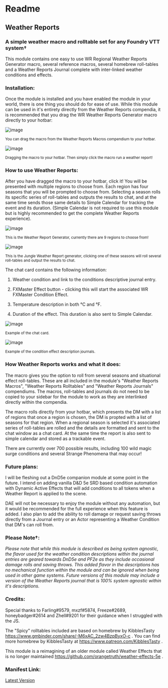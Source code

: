 # Readme
## Weather Reports
### A simple weather macro and rolltable set for any Foundry VTT system†

This module contains one easy to use WR Regional Weather Reports Generator macro, several reference macros, several homebrew roll-tables and a Weather Reports Journal complete with inter-linked weather conditions and effects.

### Installation:

Once the module is installed and you have enabled the module in your world, there is one thing you should do for ease of use. While this module can be used in it's entirety directly from the Weather Reports compendia, it is recommended that you drag the WR Weather Reports Generator macro directly to your hotbar:

![image](https://user-images.githubusercontent.com/75949480/227755513-bf655ba3-e609-40b5-89d2-22af6fa67ae4.png)

<sup>You can drag the macro from the Weather Reports Macros compendium to your hotbar.</sup>

![image](https://user-images.githubusercontent.com/75949480/227755523-1fb14789-892f-42c2-8375-3228d73680eb.png)

<sup>Dragging the macro to your hotbar. Then simply click the macro run a weather report!</sup>

### How to use Weather Reports:

After you have dragged the macro to your hotbar, click it! You will be presented with multiple regions to choose from. Each region has four seasons that you will be prompted to choose from. Selecting a season rolls its specific series of roll-tables and outputs the results to chat, and at the same time sends those same details to Simple Calendar for tracking the event and its duration. (Simple Calendar is not required to use this module but is highly recommended to get the complete Weather Reports experience).

![image](https://user-images.githubusercontent.com/75949480/227755565-09dc888e-f490-4954-ad8c-88f2d2682c89.png)

<sup>This is the Weather Report Generator, currently there are 9 regions to choose from!</sup>

![image](https://user-images.githubusercontent.com/75949480/227755570-14eb4c07-ec16-44f6-8609-a6716ce6e2d3.png)

<sup>This is the Jungle Weather Report generator, clicking one of these seasons will roll several roll-tables and output the results to chat.</sup>

The chat card contains the following information:

1. Weather condition and link to the conditions descriptive journal entry.

2. FXMaster Effect button - clicking this will start the associated WR FXMaster Condition Effect.

3. Temperature description in both °C and °F.

4. Duration of the effect. This duration is also sent to Simple Calendar.

![image](https://user-images.githubusercontent.com/75949480/227755631-5d9a2233-594c-4e7c-9fbe-3c8996435da2.png)

<sup>Example of the chat card.</sup>

![image](https://user-images.githubusercontent.com/75949480/227755643-bc5c5505-3513-4448-8be7-00085dc1a11c.png)

<sup>Example of the condition effect description journals.</sup>

### How Weather Reports works and what it does:

The macro gives you the option to roll from several seasons and situational effect roll-tables. These are all included in the module's "Weather Reports Macros", "Weather Reports Rolltables" and "Weather Reports Journals" compendiums. The macros, roll-tables and journals do not need to be copied to your sidebar for the module to work as they are interlinked directly within the compendia.

The macro rolls directly from your hotbar, which presents the DM with a list of regions that once a region is chosen, the DM is propted with a list of seasons for that region. When a regional season is selected it's associated series of roll-tables are rolled and the details are formatted and sent to the chat window as a chat card. At the same time the report is also sent to simple calendar and stored as a trackable event.

There are currently over 700 possible results, including 100 wild magic surge conditions and several Strange Phenomena that may occur!

### Future plans:

I will be fleshing out a DnD5e companion module at some point in the future. I intend on adding vanilla D&D 5e SRD based condition automation with Dynamic Active Effects that will add conditions to all tokens when a Weather Report is applied to the scene.

DAE will not be necessary to enjoy the module without any automation, but it would be recommended for the full experience when this feature is added. I also plan to add the ability to roll damage or request saving throws directly from a Journal entry or an Actor representing a Weather Condition that DM's can roll from.

### Please Note†:

*Please note that while this module is described as being system agnostic, the flavor used for the weather condition descriptions within the journal entries are geared towards DnD5e and PF2e as they include occasional damage rolls and saving throws. This added flavor in the descriptions has no mechanical function within the module and can be ignored when being used in other game systems. Future versions of this module may include a version of the Weather Reports journal that is 100% system agnostic within it's descriptions.*

### Credits:

Special thanks to Farling#9579, mxzf#5874, Freeze#2689, honeybadger#2614 and Zhell#9201 for their guidance when I struggled with the JS.

The "Spicy" rolltables included are based on homebrew by KibblesTasty https://www.gmbinder.com/share/-M6xAC_2zw4BzpByxO-c . You can find more homebrew by KibblesTasty at https://www.patreon.com/KibblesTasty .

This module is a reimagining of an older module called Weather Effects that is no longer maintained https://github.com/orangetruth/weather-effects-5e .

### Manifest Link:
[Latest Version](https://github.com/paulcheeba/weather-reports/releases/latest/download/module.json)
